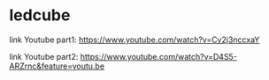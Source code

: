 # ledcube
link Youtube part1: https://www.youtube.com/watch?v=Cv2j3nccxaY

link Youtube part2: https://www.youtube.com/watch?v=D4S5-ARZrnc&feature=youtu.be
